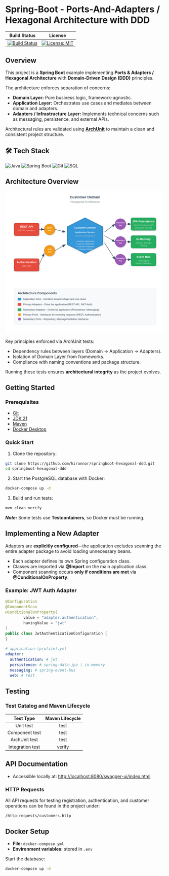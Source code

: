 # Spring-Boot - Ports-And-Adapters / Hexagonal Architecture with DDD

|Build Status|License|
|------------|-------|
|[![Build Status](https://img.shields.io/github/actions/workflow/status/hirannor/springboot-hexagonal-ddd/.github/workflows/maven.yml)](https://github.com/hirannor/springboot-hexagonal-ddd/actions/workflows/maven.yml)|[![License: MIT](https://img.shields.io/badge/License-MIT-yellow.svg)](https://opensource.org/licenses/MIT)|


## Overview

This project is a **Spring Boot** example implementing **Ports & Adapters / Hexagonal Architecture** with **Domain-Driven Design (DDD)** principles.

The architecture enforces separation of concerns:

* **Domain Layer:** Pure business logic, framework-agnostic.
* **Application Layer:** Orchestrates use cases and mediates between domain and adapters.
* **Adapters / Infrastructure Layer:** Implements technical concerns such as messaging, persistence, and external APIs.

Architectural rules are validated using **[ArchUnit](https://www.archunit.org/)** to maintain a clean and consistent project structure.


## 🛠 Tech Stack

![Java](https://img.shields.io/badge/Java-ED8B00?style=flat\&logo=java\&logoColor=white)
![Spring Boot](https://img.shields.io/badge/Spring%20Boot-6DB33F?style=flat\&logo=spring-boot\&logoColor=white)
![Git](https://img.shields.io/badge/Git-F05032?style=flat\&logo=git\&logoColor=white)
![SQL](https://img.shields.io/badge/SQL-003B57?style=flat\&logo=microsoft-sql-server\&logoColor=white)


## Architecture Overview

![Architecture](img/architecture.svg)

Key principles enforced via ArchUnit tests:

* Dependency rules between layers (Domain → Application → Adapters).
* Isolation of Domain Layer from frameworks.
* Compliance with naming conventions and package structure.

Running these tests ensures **architectural integrity** as the project evolves.


## Getting Started

### Prerequisites

* [Git](https://git-scm.com/downloads)
* [JDK 21](https://adoptium.net/)
* [Maven](https://maven.apache.org/download.cgi)
* [Docker Desktop](https://www.docker.com/products/docker-desktop/)

### Quick Start

1. Clone the repository:

```bash
git clone https://github.com/hirannor/springboot-hexagonal-ddd.git
cd springboot-hexagonal-ddd
```

2. Start the PostgreSQL database with Docker:

```bash
docker-compose up -d
```

3. Build and run tests:

```bash
mvn clean verify
```

***Note:*** Some tests use **Testcontainers**, so Docker must be running.


## Implementing a New Adapter

Adapters are **explicitly configured**—the application excludes scanning the entire adapter package to avoid loading unnecessary beans.

* Each adapter defines its own Spring configuration class.
* Classes are imported via **@Import** on the main application class.
* Component scanning occurs **only if conditions are met** via **@ConditionalOnProperty**.

### Example: JWT Auth Adapter

```java
@Configuration
@ComponentScan
@ConditionalOnProperty(
        value = "adapter.authentication",
        havingValue = "jwt"
)
public class JwtAuthenticationConfiguration {
}

```

```yaml
# application-[profile].yml
adapter:
  authentication: # jwt
  persistence: # spring-data-jpa | in-memory
  messaging: # spring-event-bus
  web: # rest
```

## Testing

### Test Catalog and Maven Lifecycle

|     Test Type    | Maven Lifecycle |
| :--------------: | :-------------: |
|     Unit test    |       test      |
|  Component test  |       test      |
|   ArchUnit test  |       test      |
| Integration test |      verify     |


## API Documentation

* Accessible locally at: [http://localhost:8080/swagger-ui/index.html](http://localhost:8080/swagger-ui/index.html)


### HTTP Requests
All API requests for testing registration, authentication, and customer operations can be found in the project under:
```
/http-requests/customers.http
```

## Docker Setup

* **File:** `docker-compose.yml`
* **Environment variables:** stored in `.env`

Start the database:

```bash
docker-compose up -d
```
